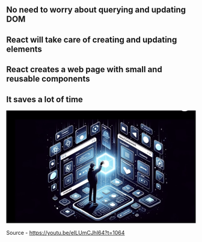 ## No need to worry about querying and updating DOM
## React will take care of creating and updating elements
## React creates a web page with small and reusable components
## It saves a lot of time
![alt text](04-working-of-react.png)

Source - https://youtu.be/eILUmCJhl64?t=1064